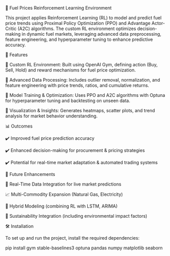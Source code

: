 🚀 Fuel Prices Reinforcement Learning Environment

This project applies Reinforcement Learning (RL) to model and predict fuel price trends using Proximal Policy Optimization (PPO) and Advantage Actor-Critic (A2C) algorithms. The custom RL environment optimizes decision-making in dynamic fuel markets, leveraging advanced data preprocessing, feature engineering, and hyperparameter tuning to enhance predictive accuracy.

📌 Features

🔹 Custom RL Environment: Built using OpenAI Gym, defining action (Buy, Sell, Hold) and reward mechanisms for fuel price optimization.

🔹 Advanced Data Processing: Includes outlier removal, normalization, and feature engineering with price trends, ratios, and cumulative returns.

🔹 Model Training & Optimization: Uses PPO and A2C algorithms with Optuna for hyperparameter tuning and backtesting on unseen data.

🔹 Visualization & Insights: Generates heatmaps, scatter plots, and trend analysis for market behavior understanding.


📊 Outcomes

✔️ Improved fuel price prediction accuracy

✔️ Enhanced decision-making for procurement & pricing strategies

✔️ Potential for real-time market adaptation & automated trading systems


🔮 Future Enhancements

📡 Real-Time Data Integration for live market predictions

📈 Multi-Commodity Expansion (Natural Gas, Electricity)

🧠 Hybrid Modeling (combining RL with LSTM, ARIMA)

🌱 Sustainability Integration (including environmental impact factors)


🛠️ Installation

To set up and run the project, install the required dependencies:

pip install gym stable-baselines3 optuna pandas numpy matplotlib seaborn
